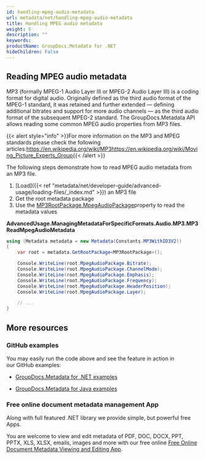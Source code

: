 ```yaml
---
id: handling-mpeg-audio-metadata
url: metadata/net/handling-mpeg-audio-metadata
title: Handling MPEG audio metadata
weight: 5
description: ""
keywords: 
productName: GroupDocs.Metadata for .NET
hideChildren: False
---
```

## Reading MPEG audio metadata

  
MP3 (formally MPEG-1 Audio Layer III or MPEG-2 Audio Layer III) is a coding format for digital audio. Originally defined as the third audio format of the MPEG-1 standard, it was retained and further extended — defining additional bitrates and support for more audio channels — as the third audio format of the subsequent MPEG-2 standard. The GroupDocs.Metadata API allows reading some common MPEG audio properties from MP3 files.

{{< alert style="info" >}}For more information on the MP3 and MPEG standards please check the following articles:https://en.wikipedia.org/wiki/MP3https://en.wikipedia.org/wiki/Moving_Picture_Experts_Group{{< /alert >}}

  

The following steps demonstrate how to read MPEG audio metadata from an MP3 file.

1.  [Load]({{< ref "metadata/net/developer-guide/advanced-usage/loading-files/_index.md" >}}) an MP3 file
2.  Get the root metadata package
3.  Use the [MP3RootPackage.MpegAudioPackage](https://apireference.groupdocs.com/net/metadata/groupdocs.metadata.formats.audio/mp3rootpackage/properties/mpegaudiopackage)property to read the metadata values

**AdvancedUsage.ManagingMetadataForSpecificFormats.Audio.MP3.MP3ReadMpegAudioMetadata**

```csharp
using (Metadata metadata = new Metadata(Constants.MP3WithID3V2))
{
	var root = metadata.GetRootPackage<MP3RootPackage>();

	Console.WriteLine(root.MpegAudioPackage.Bitrate);
	Console.WriteLine(root.MpegAudioPackage.ChannelMode);
	Console.WriteLine(root.MpegAudioPackage.Emphasis);
	Console.WriteLine(root.MpegAudioPackage.Frequency);
	Console.WriteLine(root.MpegAudioPackage.HeaderPosition);
	Console.WriteLine(root.MpegAudioPackage.Layer);

	// ...
} 
```

## More resources

### GitHub examples

You may easily run the code above and see the feature in action in our GitHub examples:

*   [GroupDocs.Metadata for .NET examples](https://github.com/groupdocs-metadata/GroupDocs.Metadata-for-.NET)
    
*   [GroupDocs.Metadata for Java examples](https://github.com/groupdocs-metadata/GroupDocs.Metadata-for-Java)
    

### Free online document metadata management App

Along with full featured .NET library we provide simple, but powerful free Apps.

You are welcome to view and edit metadata of PDF, DOC, DOCX, PPT, PPTX, XLS, XLSX, emails, images and more with our free online [Free Online Document Metadata Viewing and Editing App](https://products.groupdocs.app/metadata).
